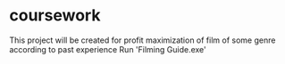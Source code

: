 # coursework
This project will be created for profit maximization of film of some genre according to past experience
Run 'Filming Guide.exe'
